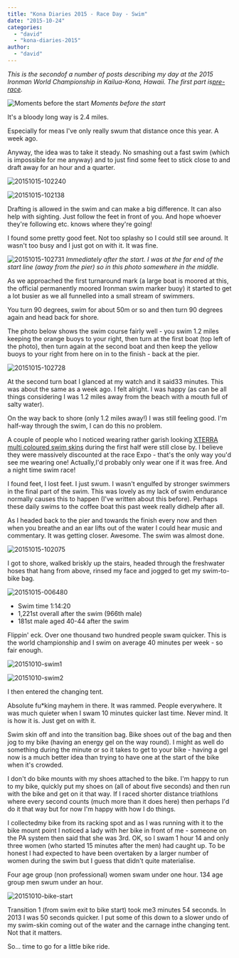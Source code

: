 ```yaml
---
title: "Kona Diaries 2015 - Race Day - Swim"
date: "2015-10-24"
categories: 
  - "david"
  - "kona-diaries-2015"
author: 
  - "david"
---
```


_This is the secondof a number of posts describing my day at the 2015 Ironman World Championship in Kailua-Kona, Hawaii. The first part is[pre-race](/2015/10/kona-diaries-2015-race-day-pre-race/ "Kona Diaries 2013 - Race Day - Pre-Race")._

![Moments before the start](/images/2015/20151015-102223.jpg) 
*Moments before the start*

It's a bloody long way is 2.4 miles.

Especially for meas I've only really swum that distance once this year. A week ago.

Anyway, the idea was to take it steady. No smashing out a fast swim (which is impossible for me anyway) and to just find some feet to stick close to and draft away for an hour and a quarter.

![20151015-102240](/images/2015/20151015-102240.jpg)

![20151015-102138](/images/2015/20151015-102138.jpg)

Drafting is allowed in the swim and can make a big difference. It can also help with sighting. Just follow the feet in front of you. And hope whoever they're following etc. knows where they're going!

I found some pretty good feet. Not too splashy so I could still see around. It wasn't too busy and I just got on with it. It was fine.

![20151015-102731](/images/2015/20151015-102731.jpg) 
*Immediately after the start. I was at the far end of the start line (away from the pier) so in this photo somewhere in the middle.*

As we approached the first turnaround mark (a large boat is moored at this, the official permanently moored Ironman swim marker buoy) it started to get a lot busier as we all funnelled into a small stream of swimmers.

You turn 90 degrees, swim for about 50m or so and then turn 90 degrees again and head back for shore.

The photo below shows the swim course fairly well - you swim 1.2 miles keeping the orange buoys to your right, then turn at the first boat (top left of the photo), then turn again at the second boat and then keep the yellow buoys to your right from here on in to the finish - back at the pier.

![20151015-102728](/images/2015/20151015-102728.jpg)

At the second turn boat I glanced at my watch and it said33 minutes. This was about the same as a week ago. I felt alright. I was happy (as can be all things considering I was 1.2 miles away from the beach with a mouth full of salty water).

On the way back to shore (only 1.2 miles away!) I was still feeling good. I'm half-way through the swim, I can do this no problem.

A couple of people who I noticed wearing rather garish looking [XTERRA multi coloured swim skins](http://www.xterrawetsuits.com/products/2015-kona-valor-speedsuit) during the first half were still close by. I believe they were massively discounted at the race Expo - that's the only way you'd see me wearing one! Actually,I'd probably only wear one if it was free. And a night time swim race!

I found feet, I lost feet. I just swum. I wasn't engulfed by stronger swimmers in the final part of the swim. This was lovely as my lack of swim endurance normally causes this to happen (I've written about this before). Perhaps these daily swims to the coffee boat this past week really didhelp after all.

As I headed back to the pier and towards the finish every now and then when you breathe and an ear lifts out of the water I could hear music and commentary. It was getting closer. Awesome. The swim was almost done.

![20151015-102075](/images/2015/20151015-102075.jpg)

I got to shore, walked briskly up the stairs, headed through the freshwater hoses that hang from above, rinsed my face and jogged to get my swim-to-bike bag.

![20151015-006480](/images/2015/20151015-006480-531x800.jpg)

- Swim time 1:14:20
- 1,221st overall after the swim (966th male)
- 181st male aged 40-44 after the swim

Flippin' eck. Over one thousand two hundred people swam quicker. This is the world championship and I swim on average 40 minutes per week - so fair enough.

![20151010-swim1](/images/2015/20151010-swim1.jpg)

![20151010-swim2](/images/2015/20151010-swim2.jpg)

I then entered the changing tent.

Absolute fu\*king mayhem in there. It was rammed. People everywhere. It was much quieter when I swam 10 minutes quicker last time. Never mind. It is how it is. Just get on with it.

Swim skin off and into the transition bag. Bike shoes out of the bag and then jog to my bike (having an energy gel on the way round). I might as well do something during the minute or so it takes to get to your bike - having a gel now is a much better idea than trying to have one at the start of the bike when it's crowded.

I don't do bike mounts with my shoes attached to the bike. I'm happy to run to my bike, quickly put my shoes on (all of about five seconds) and then run with the bike and get on it that way. If I raced shorter distance triathlons where every second counts (much more than it does here) then perhaps I'd do it that way but for now I'm happy with how I do things.

I collectedmy bike from its racking spot and as I was running with it to the bike mount point I noticed a lady with her bike in front of me - someone on the PA system then said that she was 3rd. OK, so I swam 1 hour 14 and only three women (who started 15 minutes after the men) had caught up. To be honest I had expected to have been overtaken by a larger number of women during the swim but I guess that didn't quite materialise.

Four age group (non professional) women swam under one hour. 134 age group men swum under an hour.

![20151010-bike-start](/images/2015/20151010-bike-start.jpg)

Transition 1 (from swim exit to bike start) took me3 minutes 54 seconds. In 2013 I was 50 seconds quicker. I put some of this down to a slower undo of my swim-skin coming out of the water and the carnage inthe changing tent. Not that it matters.

So... time to go for a little bike ride.
